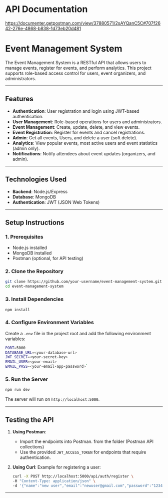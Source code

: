 # **API Documentation**
https://documenter.getpostman.com/view/37880571/2sAYQanC5C#707f2642-276e-4868-b838-1d73eb20d481


# **Event Management System**

The Event Management System is a RESTful API that allows users to manage events, register for events, and perform analytics. This project supports role-based access control for users, event organizers, and administrators.

---

## **Features**

- **Authentication**: User registration and login using JWT-based authentication.
- **User Management**: Role-based operations for users and administrators.
- **Event Management**: Create, update, delete, and view events.
- **Event Registration**: Register for events and cancel registrations.
- **Admin**: Get all events, Users, and  delete a user (soft delete).
- **Analytics**: View popular events, most active users and event statistics (admin only).
- **Notifications**: Notify attendees about event updates (organizers, and admin).

---

## **Technologies Used**

- **Backend**: Node.js/Express
- **Database**: MongoDB
- **Authentication**: JWT (JSON Web Tokens)

---

## **Setup Instructions**

### **1. Prerequisites**
- Node.js installed
- MongoDB installed
- Postman (optional, for API testing)

### **2. Clone the Repository**
```bash
git clone https://github.com/your-username/event-management-system.git
cd event-management-system
```

### **3. Install Dependencies**
```bash
npm install
```

### **4. Configure Environment Variables**
Create a `.env` file in the project root and add the following environment variables:

```bash
PORT=5000
DATABASE_URL=<your-database-url>
JWT_SECRET=<your-secret-key>
EMAIL_USER=<your-email>
EMAIL_PASS=<your-email-app-password>`
```

### **5. Run the Server**

```bash
npm run dev
```
The server will run on `http://localhost:5000`.

---

## **Testing the API**

1. **Using Postman**:
   - Import the endpoints into Postman. from the folder (Postman API collections)
   - Use the provided `JWT_ACCESS_TOKEN` for endpoints that require authentication.
   
2. **Using Curl**:
   Example for registering a user:
   ```bash
   curl -X POST http://localhost:5000/api/auth/register \
   -H "Content-Type: application/json" \
   -d '{"name":"new user","email":"newuser@gmail.com","password":"12345678"}'
   ```

---